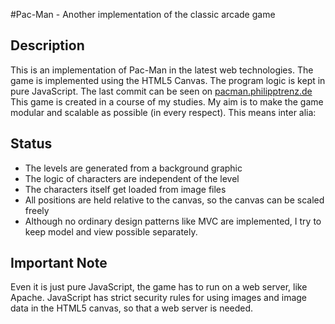 #Pac-Man - Another implementation of the classic arcade game

## Description
This is an implementation of Pac-Man in the latest web technologies. The game is implemented using the HTML5 Canvas. The program logic is kept in pure JavaScript.
The last commit can be seen on [pacman.philipptrenz.de](http://pacman.philipptrenz.de)
This game is created in a course of my studies. My aim is to make the game modular and scalable as possible (in every respect). This means inter alia:

## Status
* The levels are generated from a background graphic
* The logic of characters are independent of the level
* The characters itself get loaded from image files
* All positions are held relative to the canvas, so the canvas can be scaled freely
* Although no ordinary design patterns like MVC are implemented, I try to keep model and view possible separately.

## Important Note
Even it is just pure JavaScript, the game has to run on a web server, like Apache. JavaScript has strict security rules for using images and image data in the HTML5 canvas, so that a web server is needed.
